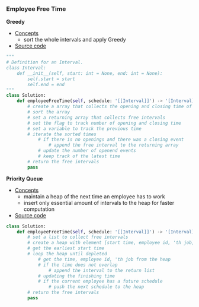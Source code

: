 ### Employee Free Time
**Greedy**
- [Concepts](images/)
    - sort the whole intervals and apply Greedy 
- [Source code](source/Events.py)
```python
"""
# Definition for an Interval.
class Interval:
    def __init__(self, start: int = None, end: int = None):
        self.start = start
        self.end = end
"""
class Solution:
    def employeeFreeTime(self, schedule: '[[Interval]]') -> '[Interval]':
        # create a array that collects the opening and closing time of intervals 
        # sort the array 
        # set a returning array that collects free intervals 
        # set the flag to track number of opening and closing time 
        # set a variable to track the previous time
        # iterate the sorted times 
            # if there is no openings and there was a closing event
                # append the free interval to the returning array 
            # update the number of openend events
            # keep track of the latest time
        # return the free intervals 
        pass
```

**Priority Queue**
- [Concepts](images/)
    - maintain a heap of the next time an employee has to work
    - insert only essential amount of intervals to the heap for faster computation 
- [Source code](source/PriorityQueue.py)
```python
class Solution:
    def employeeFreeTime(self, schedule: '[[Interval]]') -> '[Interval]':
        # set a list to collect free intervals 
        # create a heap with element [start time, employee id, 'th job]
        # get the earliest start time 
        # loop the heap until depleted 
            # get the time, employee id, 'th job from the heap 
            # if the time does not overlap
                # append the interval to the return list 
            # updating the finishing time 
            # if the current employee has a future schedule 
                # push the next schedule to the heap
        # return the free intervals 
        pass
```